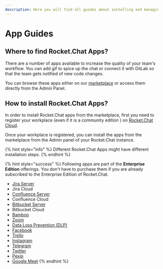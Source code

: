 ```yaml
---
description: Here you will find all guides about installing and managing Rocket.Chat Apps
---
```


# App Guides

## Where to find Rocket.Chat Apps?

There are a number of apps available to increase the quality of your team's workflow. You can add gif to spice up the chat or connect it with GitLab so that the team gets notified of new code changes.

You can browse these apps either on our [marketplace](https://rocket.chat/marketplace) or access them directly from the Admin Panel.

## How to install Rocket.Chat Apps?

In order to install Rocket.Chat apps from the marketplace, first you need to register your workplace (even if it is a community edition ) on [Rocket.Chat Cloud](https://cloud.rocket.chat).

Once your workplace is registered, you can install the apps from the marketplace from the Admin panel of your Rocket.Chat instance.

{% hint style="info" %}
Different Rocket.Chat Apps might have different installation steps.
{% endhint %}

{% hint style="success" %}
Following apps are part of the **Enterprise Edition** offerings. You don't have to purchase them if you are already subscribed to the Enterprise Edition of Rocket.Chat.

* [Jira Server](atlassian/jira-server-integration.md)
* Jira Cloud
* [Confluence Server](atlassian/confluence-server-integration.md)
* Confluence Cloud
* [Bitbucket Server](atlassian/bitbucket-server-integration.md)
* Bitbucket Cloud
* [Bamboo](atlassian/bamboo-integration.md)
* [Zoom](zoom.md)
* [Data Loss Prevention (DLP)](data-loss-prevention-dlp-app.md)
* [Facebook](https://docs.rocket.chat/guides/app-guides/omnichannel-apps/facebook-app)
* [Trello](https://docs.rocket.chat/guides/app-guides/trello)
* [Instagram](omnichannel-apps/instagram-direct/)
* [Telegram](omnichannel-apps/telegram-app/)
* [Twitter](omnichannel-apps/twitter-app/)
* [Pexip](../rocket.chat-conference-call/conference-call-admin-guide/pexip-app.md)
* [Google Meet](../rocket.chat-conference-call/conference-call-admin-guide/google-meet-app.md)
{% endhint %}
